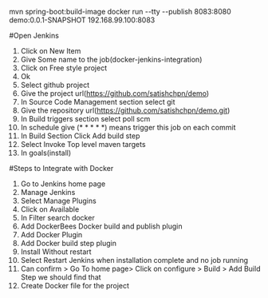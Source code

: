 mvn spring-boot:build-image
docker run --tty --publish 8083:8080 demo:0.0.1-SNAPSHOT
192.168.99.100:8083


#Open Jenkins
1. Click on New Item
2. Give Some name to the job(docker-jenkins-integration)
3. Click on Free style project
4. Ok
5. Select github project
6. Give the project url(https://github.com/satishchpn/demo)
7. In Source Code Management section  select git 
8. Give the repository url(https://github.com/satishchpn/demo.git)
9. In Build triggers section select poll scm
10. In schedule give (* * * * *) means trigger this job on each commit
11. In Build Section Click Add build step
12. Select Invoke Top level maven targets
12. In goals(install)

#Steps to Integrate with Docker
1. Go to Jenkins home page
2. Manage Jenkins
3. Select Manage Plugins
4. Click on Available
5. In Filter search docker
6. Add DockerBees Docker build and publish plugin
7. Add Docker Plugin
8. Add Docker build step plugin
9. Install Without restart
10. Select Restart Jenkins when installation complete and no job running
9. Can confirm > Go To home page> Click on configure > Build > Add Build Step we should find that
10. Create Docker file for the project

